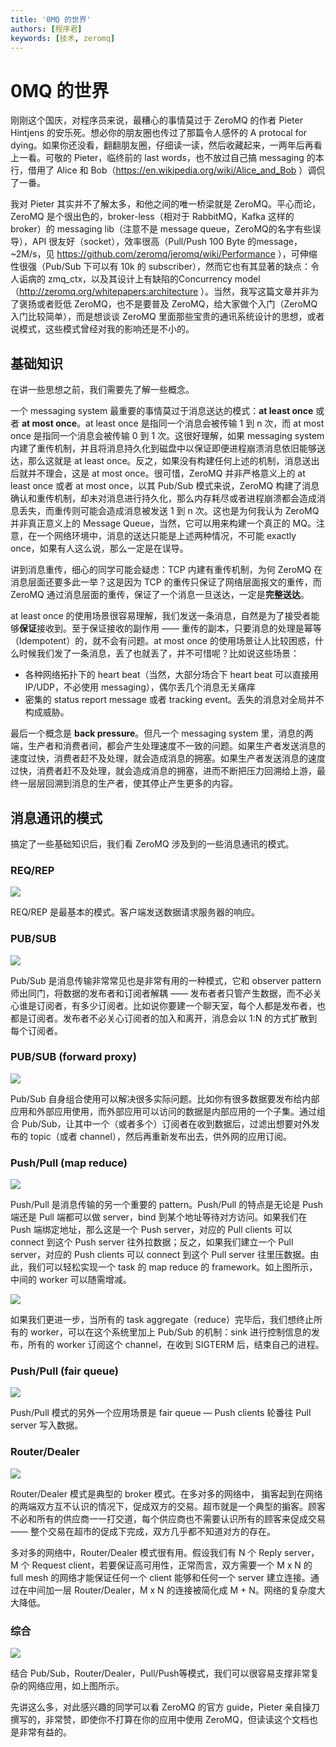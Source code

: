 ```yaml
---
title: '0MQ 的世界'
authors: [程序君]
keywords: [技术, zeromq]
---
```


# 0MQ 的世界

刚刚这个国庆，对程序员来说，最糟心的事情莫过于 ZeroMQ 的作者 Pieter Hintjens 的安乐死。想必你的朋友圈也传过了那篇令人感怀的 A protocal for dying。如果你还没看，翻翻朋友圈，仔细读一读，然后收藏起来，一两年后再看上一看。可敬的 Pieter，临终前的 last words，也不放过自己搞 messaging 的本行，借用了 Alice 和 Bob（https://en.wikipedia.org/wiki/Alice_and_Bob ）调侃了一番。

我对 Pieter 其实并不了解太多，和他之间的唯一桥梁就是 ZeroMQ。平心而论，ZeroMQ 是个很出色的，broker-less（相对于 RabbitMQ，Kafka 这样的 broker）的 messaging lib（注意不是 message queue，ZeroMQ的名字有些误导），API 很友好（socket），效率很高（Pull/Push 100 Byte 的message，~2M/s，见 https://github.com/zeromq/jeromq/wiki/Performance ），可伸缩性很强（Pub/Sub 下可以有 10k 的 subscriber），然而它也有其显著的缺点：令人诟病的 zmq_ctx，以及其设计上有缺陷的Concurrency model（http://zeromq.org/whitepapers:architecture ）。当然，我写这篇文章并非为了褒扬或者贬低 ZeroMQ，也不是要普及 ZeroMQ，给大家做个入门（ZeroMQ 入门比较简单），而是想谈谈 ZeroMQ 里面那些宝贵的通讯系统设计的思想，或者说模式，这些模式曾经对我的影响还是不小的。

## 基础知识

在讲一些思想之前，我们需要先了解一些概念。

一个 messaging system 最重要的事情莫过于消息送达的模式：**at least once** 或者 **at most once**。at least once 是指同一个消息会被传输 1 到 n 次，而 at most once 是指同一个消息会被传输 0 到 1 次。这很好理解，如果 messaging system 内建了重传机制，并且将消息持久化到磁盘中以保证即便进程崩溃消息依旧能够送达，那么这就是 at least once。反之，如果没有构建任何上述的机制，消息送出后就并不理会，这是 at most once。很可惜，ZeroMQ 并非严格意义上的 at least once 或者 at most once，以其 Pub/Sub 模式来说，ZeroMQ 构建了消息确认和重传机制，却未对消息进行持久化，那么内存耗尽或者进程崩溃都会造成消息丢失，而重传则可能会造成消息被发送 1 到 n 次。这也是为何我认为 ZeroMQ 并非真正意义上的 Message Queue，当然，它可以用来构建一个真正的 MQ。注意，在一个网络环境中，消息的送达只能是上述两种情况，不可能 exactly once，如果有人这么说，那么一定是在误导。

讲到消息重传，细心的同学可能会疑虑：TCP 内建有重传机制，为何 ZeroMQ 在消息层面还要多此一举？这是因为 TCP 的重传只保证了网络层面报文的重传，而 ZeroMQ 通过消息层面的重传，保证了一个消息一旦送达，一定是**完整送达**。

at least once 的使用场景很容易理解，我们发送一条消息，自然是为了接受者能够**保证**接收到。至于保证接收的副作用 —— 重传的副本，只要消息的处理是幂等（Idempotent）的，就不会有问题。at most once 的使用场景让人比较困惑，什么时候我们发了一条消息，丢了也就丢了，并不可惜呢？比如说这些场景：

* 各种网络拓扑下的 heart beat（当然，大部分场合下 heart beat 可以直接用 IP/UDP，不必使用 messaging），偶尔丢几个消息无关痛痒
* 密集的 status report message 或者 tracking event。丢失的消息对全局并不构成威胁。

最后一个概念是 **back pressure**。但凡一个 messaging system 里，消息的两端，生产者和消费者间，都会产生处理速度不一致的问题。如果生产者发送消息的速度过快，消费者赶不及处理，就会造成消息的拥塞。如果生产者发送消息的速度过快，消费者赶不及处理，就会造成消息的拥塞，进而不断把压力回溯给上游，最终一层层回溯到消息的生产者，使其停止产生更多的内容。

## 消息通讯的模式

搞定了一些基础知识后，我们看 ZeroMQ 涉及到的一些消息通讯的模式。

### REQ/REP

![](assets/req.png)

REQ/REP 是最基本的模式。客户端发送数据请求服务器的响应。

### PUB/SUB

![](assets/pubsub.png)

Pub/Sub 是消息传输非常常见也是非常有用的一种模式，它和 observer pattern 师出同门，将数据的发布者和订阅者解耦 —— 发布者者只管产生数据，而不必关心谁是订阅者，有多少订阅者。比如说你要建一个聊天室，每个人都是发布者，也都是订阅者。发布者不必关心订阅者的加入和离开，消息会以 1:N 的方式扩散到每个订阅者。

### PUB/SUB (forward proxy)

![](assets/proxy.png)

Pub/Sub 自身组合使用可以解决很多实际问题。比如你有很多数据要发布给内部应用和外部应用使用，而外部应用可以访问的数据是内部应用的一个子集。通过组合 Pub/Sub，让其中一个（或者多个）订阅者在收到数据后，过滤出想要对外发布的 topic（或者 channel），然后再重新发布出去，供外网的应用订阅。

### Push/Pull (map reduce)

![](assets/push.png)

Push/Pull 是消息传输的另一个重要的 pattern。Push/Pull 的特点是无论是 Push 端还是 Pull 端都可以做 server，bind 到某个地址等待对方访问。如果我们在 Push 端绑定地址，那么这是一个 Push server，对应的 Pull clients 可以 connect 到这个 Push server 往外拉数据；反之，如果我们建立一个 Pull server，对应的 Push clients 可以 connect 到这个 Pull server 往里压数据。由此，我们可以轻松实现一个 task 的 map reduce 的 framework。如上图所示，中间的 worker 可以随需增减。

![](assets/pipeline.png)

如果我们更进一步，当所有的 task aggregate（reduce）完毕后，我们想终止所有的 worker，可以在这个系统里加上 Pub/Sub 的机制：sink 进行控制信息的发布，所有的 worker 订阅这个 channel，在收到 SIGTERM 后，结束自己的进程。

### Push/Pull (fair queue)

![](assets/push1.png)

Push/Pull 模式的另外一个应用场景是 fair queue — Push clients 轮番往 Pull server 写入数据。

### Router/Dealer

![](assets/router-dealer.png)

Router/Dealer 模式是典型的 broker 模式。在多对多的网络中， 掮客起到在网络的两端双方互不认识的情况下，促成双方的交易。超市就是一个典型的掮客。顾客不必和所有的供应商一一打交道，每个供应商也不需要认识所有的顾客来促成交易 —— 整个交易在超市的促成下完成，双方几乎都不知道对方的存在。

多对多的网络中，Router/Dealer 模式很有用。假设我们有 N 个 Reply server，M 个 Request client，若要保证高可用性，正常而言，双方需要一个 M x N 的 full mesh 的网络才能保证任何一个 client 能够和任何一个 server 建立连接。通过在中间加一层 Router/Dealer，M x N 的连接被简化成 M + N。网络的复杂度大大降低。

### 综合

![](assets/mixed.png)

结合 Pub/Sub，Router/Dealer，Pull/Push等模式，我们可以很容易支撑非常复杂的网络应用，如上图所示。

先讲这么多，对此感兴趣的同学可以看 ZeroMQ 的官方 guide，Pieter 亲自操刀撰写的，非常赞，即使你不打算在你的应用中使用 ZeroMQ，但读读这个文档也是非常有益的。

